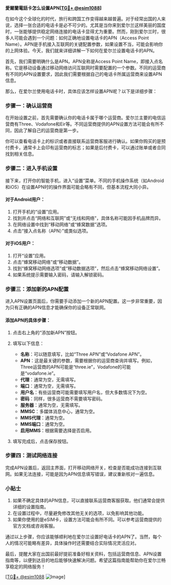 **愛爾蘭電話卡怎么设置APN[[TG💪+ @esim1088](https://t.me/s/esim1088)]**

在如今这个全球化的时代，旅行和跨国工作变得越来越普遍。对于经常出国的人来说，选择一张合适的电话卡是必不可少的。尤其是当你来到爱尔兰这样美丽的国度时，一张能够提供稳定网络连接的电话卡显得尤为重要。然而，刚到爱尔兰时，很多人可能会遇到一个问题：如何正确地设置电话卡的APN（Access Point Name）。APN是手机接入互联网的关键配置参数，如果设置不当，可能会影响你的上网体验。今天，我们就来详细讲解一下如何在爱尔兰设置电话卡的APN。

首先，我们需要明确什么是APN。APN全称是Access Point Name，即接入点名称。它是移动设备通过移动网络访问互联网时需要配置的一个参数。不同的运营商有不同的APN设置要求，因此我们需要根据自己的电话卡所属运营商来设置APN信息。

那么，在爱尔兰使用电话卡时，具体应该怎样设置APN呢？以下是详细步骤：

### 步骤一：确认运营商

在开始设置之前，首先需要确认你的电话卡属于哪个运营商。爱尔兰主要的电信运营商有Three、Vodafone和Eir等。不同运营商提供的APN设置方法可能会有所不同，因此了解自己的运营商是第一步。

你可以查看电话卡上的标识或者直接联系运营商客服进行确认。如果你购买的是预付费卡，通常卡上会印有运营商的标志；如果是后付费卡，可以通过账单或者合同找到相关信息。

### 步骤二：进入手机设置

接下来，打开你的智能手机，进入“设置”菜单。不同的手机操作系统（如Android和iOS）在设置APN时的操作界面可能会略有不同，但基本流程大同小异。

#### 对于Android用户：
1. 打开手机的“设置”应用。
2. 找到并点击“网络和互联网”或“无线和网络”，具体名称可能因手机品牌而异。
3. 在网络设置中找到“移动网络”或“蜂窝数据”选项。
4. 点击“接入点名称（APN）”或类似选项。

#### 对于iOS用户：
1. 打开“设置”应用。
2. 点击“蜂窝移动网络”或“移动数据”。
3. 找到“蜂窝移动网络选项”或“移动数据选项”，然后点击“蜂窝移动网络设置”。
4. 如果系统提示需要输入密码，请输入解锁密码。

### 步骤三：添加新的APN配置

进入APN设置页面后，你需要手动添加一个新的APN配置。这一步非常重要，因为只有正确的APN信息才能确保你的设备正常联网。

#### 添加APN的具体步骤：
1. 点击右上角的“添加新APN”按钮。
2. 填写以下信息：
   - **名称**：可以随意填写，比如“Three APN”或“Vodafone APN”。
   - **APN**：这是最关键的参数，需要根据你的运营商查询并填写。例如，Three运营商的APN可能是“three.ie”，Vodafone的可能是“vodafone.ie”。
   - **代理**：通常为空，无需填写。
   - **端口**：通常为空，无需填写。
   - **用户名**：有些运营商可能需要填写用户名，但大多数情况下为空。
   - **密码**：同样，很多运营商不需要填写密码。
   - **服务器**：通常为空，无需填写。
   - **MMSC**：多媒体消息中心，通常为空。
   - **MMS代理**：通常为空。
   - **MMS端口**：通常为空。
   - **启用MMS**：根据需要选择是否启用。

3. 填写完成后，点击保存按钮。

### 步骤四：测试网络连接

完成APN设置后，返回主界面，打开移动网络开关，检查是否能成功连接到互联网。如果无法连接，可能是因为APN信息填写错误，建议重新核对一遍信息。

### 小贴士

1. 如果不确定具体的APN信息，可以直接联系运营商客服获取。他们通常会提供详细的设置指南。
2. 在设置过程中，尽量避免修改其他无关的选项，以免影响其他功能。
3. 如果你使用的是eSIM卡，设置方法可能会有所不同。可以参考运营商提供的官方文档或咨询客服。

通过以上步骤，你应该能够顺利地在爱尔兰设置好电话卡的APN了。当然，每个人的情况可能略有差异，具体操作时还需要结合实际情况灵活应对。

最后，提醒大家在出国前最好提前准备好相关资料，包括运营商信息、APN设置指南等，以便到达目的地后能够快速解决问题。希望这篇指南能帮助你在爱尔兰畅享稳定的网络服务！

[[TG💪+ @esim1088](https://t.me/s/esim1088) ![Image](https://i.postimg.cc/4NQfJmqS/Snipaste-2025-05-13-00-14-12.png)]
